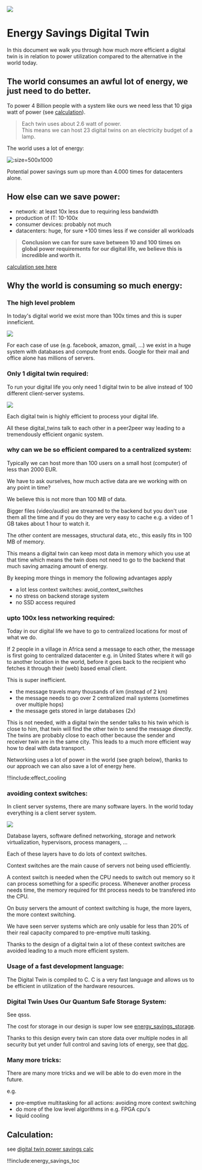 
![](img/savings_energy_2.png)

# Energy Savings Digital Twin

In this document we walk you through how much more efficient a digital twin is in relation to power utilization compared to the alternative in the world today.

## The world consumes an awful lot of energy, we just need to do better.

To power 4 Billion people with a system like ours we need less that 10 giga watt of power (see [calculation](energy_savings_digital_twin_calc)).

 > Each twin uses about 2.6 watt of power. <BR>
 > This means we can host 23 digital twins on an electricity budget of a lamp.

 The world uses a lot of energy:

![](img/power_stats_datacenters.png ':size=500x1000')

Potential power savings sum up more than 4.000 times for datacenters alone.

## How else can we save power:

- network: at least 10x less due to requiring less bandwidth
- production of IT: 10-100x
- consumer devices: probably not much
- datacenters: huge, for sure +100 times less if we consider all workloads

> **Conclusion we can for sure save between 10 and 100 times on global power requirements for our digital life, we believe this is incredible and worth it.**

[calculation see here](energy_savings_digital_twin_calc)

## Why the world is consuming so much energy:

### The high level problem

In today's digital world we exist more than 100x times and this is super inneficient. 

![](img/we_exist_multiple_times.png)

For each case of use (e.g. facebook, amazon, gmail, ...) we exist in a huge system with databases and compute front ends. Google for their mail and office alone has millions of servers.

### Only 1 digital twin required:

To run your digital life you only need 1 digital twin to be alive instead of 100 different client-server systems.

![](img/one_time_twin.png)

Each digital twin is highly efficient to process your digital life.

All these digital_twins talk to each other in a peer2peer way leading to a tremendously efficient organic system.

### why can we be so efficient compared to a centralized system:

Typically we can host more than 100 users on a small host (computer) of less than 2000 EUR.

We have to ask ourselves, how much active data are we working with on any point in time?

We believe this is not more than 100 MB of data.

Bigger files (video/audio) are streamed to the backend but you don't use them all the time and if you do they are very easy to cache e.g. a video of 1 GB takes about 1 hour to watch it.

The other content are messages, structural data, etc., this easily fits in 100 MB of memory.

This means a digital twin can keep most data in memory which you use at that time which means the twin does not need to go to the backend that much saving amazing amount of energy.

By keeping more things in memory the following advantages apply

- a lot less context switches: avoid_context_switches
- no stress on backend storage system
- no SSD access required

### upto 100x less networking required:

Today in our digital life we have to go to centralized locations for most of what we do.

If 2 people in a village in Africa send a message to each other, the message is first going to centralized datacenter e.g. in United States where it will go to another location in the world, before it goes back to the recipient who fetches it through their (web) based email client.

This is super inefficient.

- the message travels many thousands of km (instead of 2 km)
- the message needs to go over 2 centralized mail systems (sometimes over multiple hops)
- the message gets stored in large databases (2x)

This is not needed, with a digital twin the sender talks to his twin which is close to him, that twin will find the other twin to send the message directly. The twins are probably close to each other because the sender and receiver twin are in the same city. This leads to a much more efficient way how to deal with data transport.

Networking uses a lot of power in the world (see graph below), thanks to our approach we can also save a lot of energy here.

!!!include:effect_cooling

### avoiding context switches:

In client server systems, there are many software layers.
In the world today everything is a client server system.

![](img/context_switches.png)

Database layers, software defined networking, storage and network virtualization, hypervisors, process managers, ...

Each of these layers have to do lots of context switches.

Context switches are the main cause of servers not being used efficiently.

A context switch is needed when the CPU needs to switch out memory so it can process something for a specific process. Whenever another process needs time, the memory required for tht process needs to be transfered into the CPU. 

On busy servers the amount of context switching is huge, the more layers, the more context switching.

We have seen server systems which are only usable for less than 20% of their real capacity compared to pre-emptive multi tasking.

Thanks to the design of a digital twin a lot of these context switches are avoided leading to a much more efficient system.

### Usage of a fast development language:

The Digital Twin is compiled to C. C is a very fast language and allows us to be efficient in utilization of the hardware resources.

### Digital Twin Uses Our Quantum Safe Storage System:

See qsss. 

The cost for storage in our design is super low see [energy_savings_storage](energy_savings_storage).

Thanks to this design every twin can store data over multiple nodes in all security but yet under full control and saving lots of energy, see that [doc](energy_savings_storage).

### Many more tricks:

There are many more tricks and we will be able to do even more in the future.

e.g.

- pre-emptive multitasking for all actions: avoiding more context switching
- do more of the low level algorithms in e.g. FPGA cpu's
- liquid cooling

## Calculation:

see [digital twin power savings calc](energy_savings_digital_twin_calc)

!!!include:energy_savings_toc
